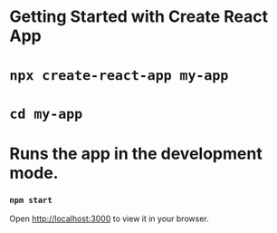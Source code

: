 # Getting Started with Create React App

# `npx create-react-app my-app`
# `cd my-app`

# Runs the app in the development mode.
### `npm start`
Open [http://localhost:3000](http://localhost:3000) to view it in your browser.

